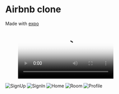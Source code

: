 # Airbnb clone

Made with [expo]

<figure class="video_container">
  <video controls="true" allowfullscreen="true" poster="path/to/poster_image.png">
    <source src="/assets/airbnb.mp4" type="video/mp4">
  </video>
</figure>

![SignUp](/assets/signup.png 'Sign Up Screen')
![SignIn](/assets/signin.png 'Sign In Screen')
![Home](/assets/home.png 'Home Screen')
![Room](/assets/room.png 'Room Screen')
![Profile](/assets/profile.png 'Profile Screen')

<!-- links -->

[expo]: https://docs.expo.io/
